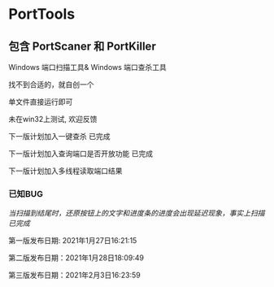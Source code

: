 # PortTools
## 包含 PortScaner 和 PortKiller
Windows 端口扫描工具& Windows 端口查杀工具

找不到合适的，就自创一个

单文件直接运行即可

未在win32上测试, 欢迎反馈

下一版计划加入一键查杀  已完成

下一版计划加入查询端口是否开放功能  已完成

下一版计划加入多线程读取端口结果

### **已知BUG**

*当扫描到结尾时，还原按钮上的文字和进度条的进度会出现延迟现象，事实上扫描已完成*



第一版发布日期: 2021年1月27日16:21:15

第二版发布日期：2021年1月28日18:09:49

第三版发布日期：2021年2月3日16:23:59
